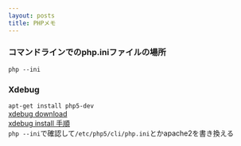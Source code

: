 ```yaml
---
layout: posts
title: PHPメモ
---
```

### コマンドラインでのphp.iniファイルの場所
`php --ini`


### Xdebug
`apt-get install php5-dev`  
[xdebug download](https://xdebug.org/download.php)  
[xdebug install 手順](https://github.com/xdebug/xdebug#xdebug)   
`php --ini`で確認して`/etc/php5/cli/php.ini`とかapache2を書き換える  
